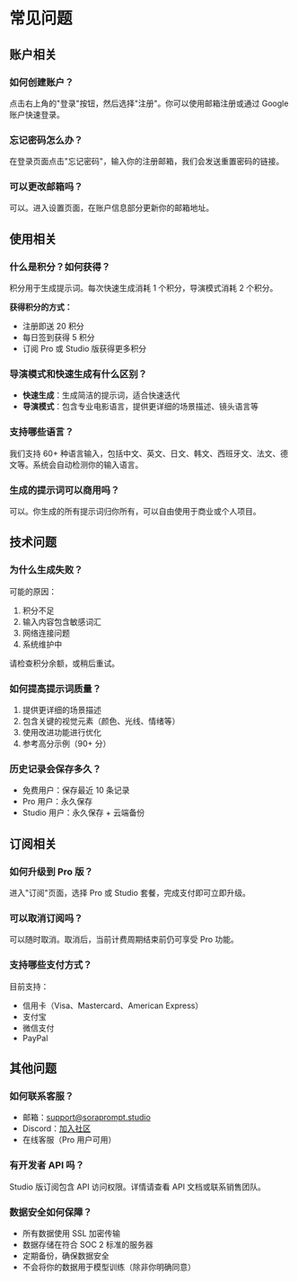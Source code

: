 # 常见问题

## 账户相关

### 如何创建账户？
点击右上角的"登录"按钮，然后选择"注册"。你可以使用邮箱注册或通过 Google 账户快速登录。

### 忘记密码怎么办？
在登录页面点击"忘记密码"，输入你的注册邮箱，我们会发送重置密码的链接。

### 可以更改邮箱吗？
可以。进入设置页面，在账户信息部分更新你的邮箱地址。

## 使用相关

### 什么是积分？如何获得？
积分用于生成提示词。每次快速生成消耗 1 个积分，导演模式消耗 2 个积分。

**获得积分的方式：**
- 注册即送 20 积分
- 每日签到获得 5 积分
- 订阅 Pro 或 Studio 版获得更多积分

### 导演模式和快速生成有什么区别？
- **快速生成**：生成简洁的提示词，适合快速迭代
- **导演模式**：包含专业电影语言，提供更详细的场景描述、镜头语言等

### 支持哪些语言？
我们支持 60+ 种语言输入，包括中文、英文、日文、韩文、西班牙文、法文、德文等。系统会自动检测你的输入语言。

### 生成的提示词可以商用吗？
可以。你生成的所有提示词归你所有，可以自由使用于商业或个人项目。

## 技术问题

### 为什么生成失败？
可能的原因：
1. 积分不足
2. 输入内容包含敏感词汇
3. 网络连接问题
4. 系统维护中

请检查积分余额，或稍后重试。

### 如何提高提示词质量？
1. 提供更详细的场景描述
2. 包含关键的视觉元素（颜色、光线、情绪等）
3. 使用改进功能进行优化
4. 参考高分示例（90+ 分）

### 历史记录会保存多久？
- 免费用户：保存最近 10 条记录
- Pro 用户：永久保存
- Studio 用户：永久保存 + 云端备份

## 订阅相关

### 如何升级到 Pro 版？
进入"订阅"页面，选择 Pro 或 Studio 套餐，完成支付即可立即升级。

### 可以取消订阅吗？
可以随时取消。取消后，当前计费周期结束前仍可享受 Pro 功能。

### 支持哪些支付方式？
目前支持：
- 信用卡（Visa、Mastercard、American Express）
- 支付宝
- 微信支付
- PayPal

## 其他问题

### 如何联系客服？
- 邮箱：support@soraprompt.studio
- Discord：[加入社区](https://discord.gg/soraprompt)
- 在线客服（Pro 用户可用）

### 有开发者 API 吗？
Studio 版订阅包含 API 访问权限。详情请查看 API 文档或联系销售团队。

### 数据安全如何保障？
- 所有数据使用 SSL 加密传输
- 数据存储在符合 SOC 2 标准的服务器
- 定期备份，确保数据安全
- 不会将你的数据用于模型训练（除非你明确同意）
